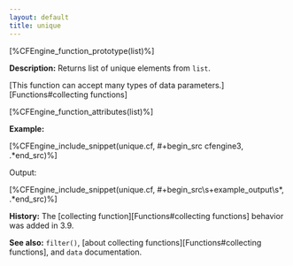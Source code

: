 ```yaml
---
layout: default
title: unique
---
```


[%CFEngine_function_prototype(list)%]

**Description:** Returns list of unique elements from `list`.

[This function can accept many types of data parameters.][Functions#collecting functions]

[%CFEngine_function_attributes(list)%]

**Example:**

[%CFEngine_include_snippet(unique.cf, #\+begin_src cfengine3, .*end_src)%]

Output:

[%CFEngine_include_snippet(unique.cf, #\+begin_src\s+example_output\s*, .*end_src)%]

**History:** The [collecting function][Functions#collecting functions] behavior was added in 3.9.

**See also:** `filter()`, [about collecting functions][Functions#collecting functions], and `data` documentation.
